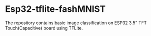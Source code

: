 # Esp32-tflite-fashMNIST
The repository contains basic image classification on ESP32 3.5" TFT Touch(Capacitive) board using TFLite.
